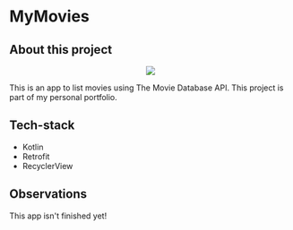 # MyMovies

<h2>About this project</h2>

<div align= "center">
<img src="https://user-images.githubusercontent.com/65572894/163464728-619c914d-913e-419a-b202-7239ad3d1d4a.png" />
  </div>

This is an app to list movies using The Movie Database API.
This project is part of my personal portfolio.

<h2>Tech-stack</h2>

* Kotlin
* Retrofit
* RecyclerView

<h2>Observations</h2>
This app isn't finished yet!

